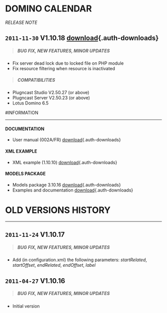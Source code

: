 # DOMINO CALENDAR
*RELEASE NOTE*

## `2011-11-30` V1.10.18 [download](applets/pcs-wa-domino-V1.10.16/domino-calendar-V1.10.18/domino-calendar-V1.10.18.saz){.auth-downloads}   
>##### **BUG FIX, NEW FEATURES, MINOR UPDATES**
- Fix server dead lock due to locked file on PHP module 
- Fix resource filtering when resource is inactivated
>##### **COMPATIBILITIES**
- Plugncast Studio V2.50.27 (or above)
- Plugncast Server V2.50.23 (or above) 
- Lotus Domino 6.5

#INFORMATION
***********************************************************************

#### **DOCUMENTATION**  
- User manual (002A/FR) [download](applets/pcs-wa-domino-V1.10.16/domino-calendar-V1.10.18/domino-calendar-manuel-utilisateur-002A_fr.pdf){.auth-downloads} 	
#### **XML EXAMPLE**  
- XML example (1.10.10) [download](applets/pcs-wa-domino-V1.10.16/domino-calendar-V1.10.18/configuration-example.xml){.auth-downloads} 	
#### **MODELS PACKAGE**
- Models package 3.10.16 [download](applets/pcs-wa-domino-V1.10.16/models-V3.10.16/models-V3.10.16.zip){.auth-downloads}
- Examples and documentation [download](applets/pcs-wa-domino-V1.10.16/models-V3.10.16/examples-and-documentation.zip){.auth-downloads}  

# OLD VERSIONS HISTORY
*********************************************************************************************************

## `2011-11-24` V1.10.17
>##### **BUG FIX, NEW FEATURES, MINOR UPDATES**
- Add (in configuration.xml) the following parameters: *startRelated*, *startOffset*, *endRelated*, *endOffset*, *label*

## `2011-04-27` V1.10.16
>##### **BUG FIX, NEW FEATURES, MINOR UPDATES**
- Initial version
